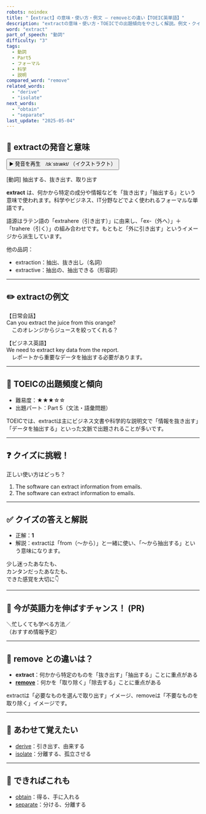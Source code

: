 ```yaml
---
robots: noindex
title: "【extract】の意味・使い方・例文 ― removeとの違い【TOEIC英単語】"
description: "extractの意味・使い方・TOEICでの出題傾向をやさしく解説。例文・クイズ付きでremoveとの違いもわかりやすく学べます。"
word: "extract"
part_of_speech: "動詞"
difficulty: "3"
tags:
  - 動詞
  - Part5
  - フォーマル
  - 科学
  - 説明
compared_word: "remove"
related_words:
  - "derive"
  - "isolate"
next_words:
  - "obtain"
  - "separate"
last_update: "2025-05-04"
---
```


## 🔰 extractの発音と意味

<button class="play-audio" onclick="playTTS('extract')">
  <span class="play-audio-main">
    ▶️ 発音を再生　/ɪkˈstrækt/
  </span>
  <span class="play-audio-sub">
    （イクストラクト）
  </span>
</button>

[動詞] 抽出する、抜き出す、取り出す

**extract** は、何かから特定の成分や情報などを「抜き出す」「抽出する」という意味で使われます。科学やビジネス、IT分野などでよく使われるフォーマルな単語です。

語源はラテン語の「extrahere（引き出す）」に由来し、「ex-（外へ）」＋「trahere（引く）」の組み合わせです。もともと「外に引き出す」というイメージから派生しています。

他の品詞：  
- extraction：抽出、抜き出し（名詞）
- extractive：抽出の、抽出できる（形容詞）

---

## ✏️ extractの例文

【日常会話】  
Can you extract the juice from this orange?  
　このオレンジからジュースを絞ってくれる？

【ビジネス英語】  
We need to extract key data from the report.  
　レポートから重要なデータを抽出する必要があります。

---

## 🎯 TOEICの出題頻度と傾向

- 難易度：★★★☆☆
- 出題パート：Part 5（文法・語彙問題）

TOEICでは、extractは主にビジネス文書や科学的な説明文で「情報を抜き出す」「データを抽出する」といった文脈で出題されることが多いです。

---

## ❓ クイズに挑戦！

正しい使い方はどっち？

1. The software can extract information from emails.  
2. The software can extract information to emails.

---

## ✅ クイズの答えと解説

- 正解：**1**
- 解説：extractは「from（～から）」と一緒に使い、「～から抽出する」という意味になります。

少し迷ったあなたも、  
カンタンだったあなたも、  
できた感覚を大切に👇️

---

## 🚀 今が英語力を伸ばすチャンス！ (PR)

<div class="info-center">
＼忙しくても学べる方法／<br>  
（おすすめ情報予定）
</div>

---

## 🤔  remove との違いは？

- **extract**：何かから特定のものを「抜き出す」「抽出する」ことに重点がある
- **[remove](/word/remove/)**：何かを「取り除く」「除去する」ことに重点がある

extractは「必要なものを選んで取り出す」イメージ、removeは「不要なものを取り除く」イメージです。

---

## 🧩 あわせて覚えたい

- [derive](/word/derive/)：引き出す、由来する
- [isolate](/word/isolate/)：分離する、孤立させる

---

## 📖 できればこれも

- [obtain](/word/obtain/)：得る、手に入れる
- [separate](/word/separate/)：分ける、分離する

<!-- cvid: aid13_bid30 -->
